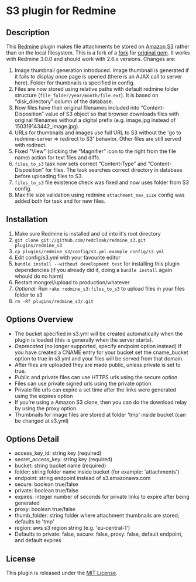 # S3 plugin for Redmine

## Description
This [Redmine](http://www.redmine.org) plugin makes file attachments be stored on [Amazon S3](http://aws.amazon.com/s3) rather than on the local filesystem. This is a fork of a [fork](http://github.com/ka8725/redmine_s3) for [original gem](http://github.com/tigrish/redmine_s3). It works with Redmine 3.0.0 and should work with 2.6.x versions.
Changes are:

1. Image thumbnail generation introduced. Image thumbnail is generated if it fails to display once page is opened (there is an AJAX call to server here). Folder for thumbnails is specified in config.
2. Files are now stored using relative paths with default redmine folder structure (`file_folder/year/month/file.ext`). It is based on “disk_directory” column of the database.
3. Now files have their original filenames included into “Content-Disposition” value of S3 object so that browser downloads files with original filenames without a digital prefix (e.g. image.jpg instead of 150319143442_image.jpg).
4. URLs for thumbnails and images use full URL to S3 without the 'go to redmine-server => redirect to S3' behavior. Other files are still served with redirect.
5. Fixed "View" (clicking the “Magnifier” icon to the right from the file name) action for text files and diffs.
6. `files_to_s3` task now sets correct “Content-Type” and “Content-Disposition” for files. The task searches correct directory in database before uploading files to S3.
7. `files_to_s3` file existence check was fixed and now uses folder from S3 config.
8. Max file size validation using redmine `attachment_max_size` config was added both for task and for new files.

## Installation
1. Make sure Redmine is installed and cd into it's root directory
2. `git clone git://github.com/redcloak/redmine_s3.git plugins/redmine_s3`
3. `cp plugins/redmine_s3/config/s3.yml.example config/s3.yml`
4. Edit config/s3.yml with your favourite editor
5. `bundle install --without development test` for installing this plugin dependencies (if you already did it, doing a `bundle install` again whould do no harm)
6. Restart mongrel/upload to production/whatever
7. *Optional*: Run `rake redmine_s3:files_to_s3` to upload files in your files folder to s3
8. `rm -Rf plugins/redmine_s3/.git`

## Options Overview
* The bucket specified in s3.yml will be created automatically when the plugin is loaded (this is generally when the server starts).
* *Deprecated* (no longer supported, specify endpoint option instead) If you have created a CNAME entry for your bucket set the cname_bucket option to true in s3.yml and your files will be served from that domain.
* After files are uploaded they are made public, unless private is set to true.
* Public and private files can use HTTPS urls using the secure option
* Files can use private signed urls using the private option
* Private file urls can expire a set time after the links were generated using the expires option
* If you're using a Amazon S3 clone, then you can do the download relay by using the proxy option.
* Thumbnails for image files are stored at folder 'tmp' inside bucket (can be changed at s3.yml)

## Options Detail
* access_key_id: string key (required)
* secret_access_key: string key (required)
* bucket: string bucket name (required)
* folder: string folder name inside bucket (for example: 'attachments')
* endpoint: string endpoint instead of s3.amazonaws.com
* secure: boolean true/false
* private: boolean true/false
* expires: integer number of seconds for private links to expire after being generated
* proxy: boolean true/false
* thumb_folder: string folder where attachment thumbnails are stored; defaults to 'tmp'
* region: aws s3 region string (e.g. 'eu-central-1')
* Defaults to private: false, secure: false, proxy: false, default endpoint, and default expires


## License

This plugin is released under the [MIT License](http://www.opensource.org/licenses/MIT).
